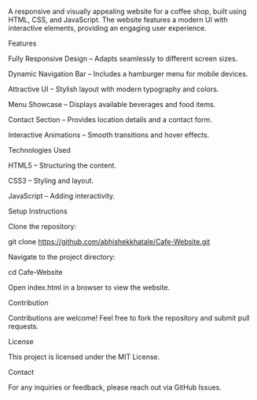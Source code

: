 A responsive and visually appealing website for a coffee shop, built using HTML, CSS, and JavaScript. The website features a modern UI with interactive elements, providing an engaging user experience.

Features

Fully Responsive Design – Adapts seamlessly to different screen sizes.

Dynamic Navigation Bar – Includes a hamburger menu for mobile devices.

Attractive UI – Stylish layout with modern typography and colors.

Menu Showcase – Displays available beverages and food items.

Contact Section – Provides location details and a contact form.

Interactive Animations – Smooth transitions and hover effects.

Technologies Used

HTML5 – Structuring the content.

CSS3 – Styling and layout.

JavaScript – Adding interactivity.

Setup Instructions

Clone the repository:

git clone https://github.com/abhishekkhatale/Cafe-Website.git

Navigate to the project directory:

cd Cafe-Website

Open index.html in a browser to view the website.

Contribution

Contributions are welcome! Feel free to fork the repository and submit pull requests.

License

This project is licensed under the MIT License.

Contact

For any inquiries or feedback, please reach out via GitHub Issues.
